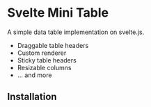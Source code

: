 # Svelte Mini Table

A simple data table implementation on svelte.js.

- Draggable table headers
- Custom renderer
- Sticky table headers
- Resizable columns
- ... and more


## Installation
